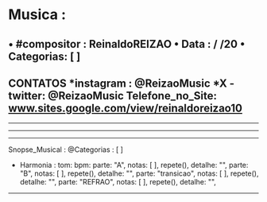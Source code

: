 #  Musica :
• #compositor : ReinaldoREIZAO
• Data : / /20
• Categorias: [  ]
---
CONTATOS
*instagram : @ReizaoMusic   *X - twitter: @ReizaoMusic
Telefone_no_Site: www.sites.google.com/view/reinaldoreizao10
---

------------------------------------



------------------------------------

------------------------------------

Snopse_Musical :
@Categorias : [ ]
* Harmonia :
tom:
bpm:
parte: "A", notas: [  ], repete(), detalhe: "",
parte: "B", notas: [  ], repete(), detalhe: "",
parte: "transicao", notas: [  ], repete(), detalhe: "",
parte: "REFRAO", notas: [  ], repete(), detalhe: "",

------------------------------------
